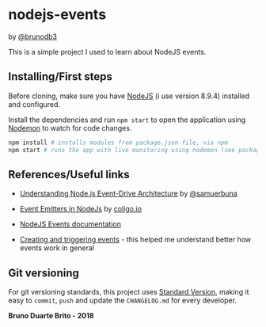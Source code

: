 # nodejs-events
by [@brunodb3](https://github.com/brunodb3)

This is a simple project I used to learn about NodeJS events.

## Installing/First steps

Before cloning, make sure you have [NodeJS](https://nodejs.org/en/) (i use version 8.9.4) installed and configured.

Install the dependencies and run `npm start` to open the application using [Nodemon](https://nodemon.io/) to watch for code changes.

```sh
npm install # installs modules from package.json file, via npm
npm start # runs the app with live monitoring using nodemon (see package.json)
```

## References/Useful links

* [Understanding Node.js Event-Drive Architecture](https://medium.freecodecamp.org/understanding-node-js-event-driven-architecture-223292fcbc2d) by [@samuerbuna](https://twitter.com/samerbuna)

* [Event Emitters in NodeJs](https://coligo.io/nodejs-event-emitter/) by [coligo.io](https://coligo.io/)

* [NodeJS Events documentation](https://nodejs.org/api/events.html)

* [Creating and triggering events](https://developer.mozilla.org/en-US/docs/Web/Guide/Events/Creating_and_triggering_events) - this helped me understand better how events work in general

## Git versioning

For git versioning standards, this project uses
[Standard Version](https://github.com/conventional-changelog/standard-version), making it easy
to `commit`, `push` and update the `CHANGELOG.md` for every developer.

**Bruno Duarte Brito - 2018**